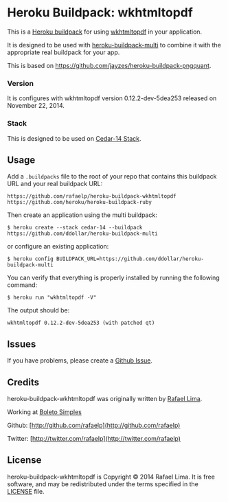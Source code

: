 # Heroku Buildpack: wkhtmltopdf

This is a [Heroku buildpack](http://devcenter.heroku.com/articles/buildpacks) for using [wkhtmltopdf](http://wkhtmltopdf.org/) in your application.

It is designed to be used with [heroku-buildpack-multi](https://github.com/ddollar/heroku-buildpack-multi) to combine it with the appropriate real buildpack for your app.

This is based on https://github.com/jayzes/heroku-buildpack-pngquant.

### Version

It is configures with wkhtmltopdf version 0.12.2-dev-5dea253 released on November 22, 2014.

### Stack

This is designed to be used on [Cedar-14 Stack](https://devcenter.heroku.com/articles/cedar).

## Usage

Add a `.buildpacks` file to the root of your repo that contains this buildpack URL and your real buildpack URL:

    https://github.com/rafaelp/heroku-buildpack-wkhtmltopdf
    https://github.com/heroku/heroku-buildpack-ruby

Then create an application using the multi buildpack:

    $ heroku create --stack cedar-14 --buildpack https://github.com/ddollar/heroku-buildpack-multi

or configure an existing application:

    $ heroku config BUILDPACK_URL=https://github.com/ddollar/heroku-buildpack-multi

You can verify that everything is properly installed by running the following command:

    $ heroku run "wkhtmltopdf -V"

The output should be:

    wkhtmltopdf 0.12.2-dev-5dea253 (with patched qt)

## Issues

If you have problems, please create a [Github Issue](https://github.com/rafaelp/heroku-buildpack-wkhtmltopdf/issues).

## Credits

heroku-buildpack-wkhtmltopdf was originally written by [Rafael Lima](http://rafael.adm.br).

Working at [Boleto Simples](https://boletosimples.com.br)

Github: [http://github.com/rafaelp](http://github.com/rafaelp)

Twitter: [http://twitter.com/rafaelp](http://twitter.com/rafaelp)

## License

heroku-buildpack-wkhtmltopdf is Copyright © 2014 Rafael Lima. It is free software, and may be redistributed under the terms specified in the [LICENSE](https://github.com/rafaelp/heroku-buildpack-wkhtmltopdf/blob/master/LICENSE) file.
